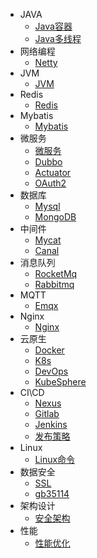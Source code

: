 * JAVA
    * [Java容器](md/Java容器.md)
    * [Java多线程](md/Java多线程.md)
* 网络编程
    * [Netty](md/Netty学习心得.md)
* JVM
    * [JVM](md/JVM.md)
* Redis
    * [Redis](md/Redis.md)
* Mybatis
    * [Mybatis](md/Mybatis.md)
* 微服务
	* [微服务](md/微服务.md)
	* [Dubbo](md/Dubbo.md)
	* [Actuator](md/Actuator.md)
	* [OAuth2](md/OAuth2.md)
* 数据库
    * [Mysql](md/Mysql.md)
	* [MongoDB](md/MongoDB.md)
* 中间件
    * [Mycat](md/Mycat.md)
	* [Canal](md/Canal.md)
* 消息队列
    * [RocketMq](md/RocketMq.md)
	* [Rabbitmq](md/Rabbitmq.md)
* MQTT
    * [Emqx](md/EMQX.md)
* Nginx
    * [Nginx](md/Nginx.md)
* 云原生
    * [Docker](md/Docker.md)
	* [K8s](md/K8s.md)
	* [DevOps](md/DevOps.md)
	* [KubeSphere](md/KubeSphere.md)
* CI\CD
    * [Nexus](md/Nexus.md)
    * [Gitlab](md/Gitlab.md)
    * [Jenkins](md/Jenkins.md)
	* [发布策略](md/发布策略.md)
* Linux
    * [Linux命令](md/Linux指令.md)
* 数据安全
    * [SSL](md/SSL.md)
	* [gb35114](md/GB35114学习笔记.md)
* 架构设计
    * [安全架构](md/平台安全架构设计.md)
* 性能
    * [性能优化](md/性能优化.md)


